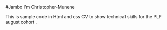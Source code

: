#Jambo I'm Christopher-Munene

This is sample code in Html and css CV to show technical skills for the PLP august cohort .

